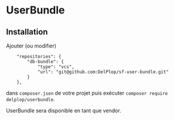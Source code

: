 # UserBundle

## Installation
Ajouter (ou modifier)
```
    "repositories": {
        "db-bundle": {
            "type": "vcs",
            "url": "git@github.com:DelPlop/sf-user-bundle.git"
        }
    },
```
dans `composer.json` de votre projet puis exécuter `composer require delplop/userbundle`.

UserBundle sera disponible en tant que vendor.